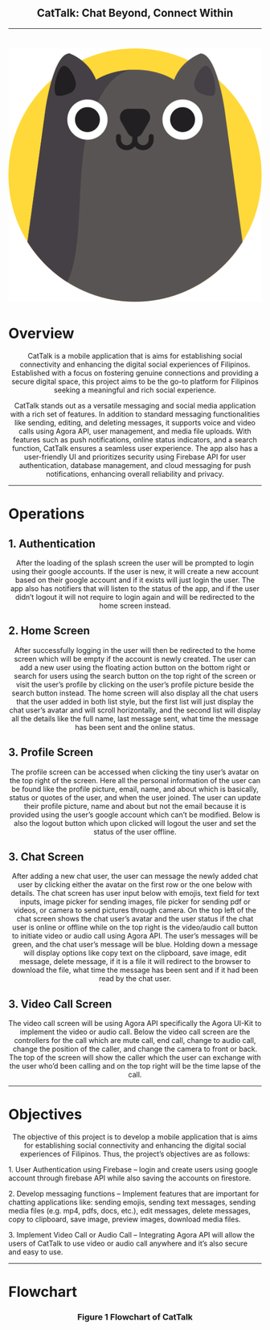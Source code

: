 <h2 align="center">
    CatTalk: Chat Beyond, Connect Within
</h2>

<hr>

<h1 align="center">
    <img src="icon.png"/>
</h1>

# Overview

<p align="center">
CatTalk is a mobile application that is aims for establishing social connectivity and enhancing the digital social experiences of Filipinos. Established with a focus on fostering genuine connections and providing a secure digital space, this project aims to be the go-to platform for Filipinos seeking a meaningful and rich social experience.
</p>

<p align="center">
CatTalk stands out as a versatile messaging and social media application with a rich set of features. In addition to standard messaging functionalities like sending, editing, and deleting messages, it supports voice and video calls using Agora API, user management, and media file uploads. With features such as push notifications, online status indicators, and a search function, CatTalk ensures a seamless user experience. The app also has a user-friendly UI and prioritizes security using Firebase API for user authentication, database management, and cloud messaging for push notifications, enhancing overall reliability and privacy.
</p>

<hr>

# Operations

## 1. Authentication

<p align="center">After the loading of the splash screen the user will be prompted to login using their google accounts. If the user is new, it will create a new account based on their google account and if it exists will just login the user. The app also has notifiers that will listen to the status of the app, and if the user didn’t logout it will not require to login again and will be redirected to the home screen instead.
</p>

<div align="center">
    <!-- <img src="icon.png"/> -->
</div>

## 2. Home Screen

<p align="center">After successfully logging in the user will then be redirected to the home screen which will be empty if the account is newly created. The user can add a new user using the floating action button on the bottom right or search for users using the search button on the top right of the screen or visit the user’s profile by clicking on the user’s profile picture beside the search button instead. The home screen will also display all the chat users that the user added in both list style, but the first list will just display the chat user’s avatar and will scroll horizontally, and the second list will display all the details like the full name, last message sent, what time the message has been sent and the online status.
</p>

## 3. Profile Screen

<p align="center">The profile screen can be accessed when clicking the tiny user’s avatar on the top right of the screen. Here all the personal information of the user can be found like the profile picture, email, name, and about which is basically, status or quotes of the user, and when the user joined. The user can update their profile picture, name and about but not the email because it is provided using the user’s google account which can’t be modified. Below is also the logout button which upon clicked will logout the user and set the status of the user offline.
</p>

## 3. Chat Screen

<p align="center">After adding a new chat user, the user can message the newly added chat user by clicking either the avatar on the first row or the one below with details. The chat screen has user input below with emojis, text field for text inputs, image picker for sending images, file picker for sending pdf or videos, or camera to send pictures through camera. On the top left of the chat screen shows the chat user’s avatar and the user status if the chat user is online or offline while on the top right is the video/audio call button to initiate video or audio call using Agora API.  The user’s messages will be green, and the chat user’s message will be blue. Holding down a message will display options like copy text on the clipboard, save image, edit message, delete message, if it is a file it will redirect to the browser to download the file, what time the message has been sent and if it had been read by the chat user.
</p>

## 3. Video Call Screen

<p align="center">The video call screen will be using Agora API specifically the Agora UI-Kit to implement the video or audio call. Below the video call screen are the controllers for the call which are mute call, end call, change to audio call, change the position of the caller, and change the camera to front or back. The top of the screen will show the caller which the user can exchange with the user who’d been calling and on the top right will be the time lapse of the call.
</p>

<hr>

# Objectives

<div>
<p align="center">
The objective of this project is to develop a mobile application that is aims for establishing social connectivity and enhancing the digital social experiences of Filipinos. Thus, the project’s objectives are as follows:
</p>

<p align="left">
1. User Authentication using Firebase – login and create users using google account through firebase API while also saving the accounts on firestore.
</p>

<p align="left">
2. Develop messaging functions – Implement features that are important for chatting applications like: sending emojis, sending text messages, sending media files (e.g. mp4, pdfs, docs, etc.), edit messages, delete messages, copy to clipboard, save image, preview images, download media files.
</p>

<p align="left">
3. Implement Video Call or Audio Call – Integrating Agora API will allow the users of CatTalk to use video or audio call anywhere and it’s also secure and easy to use.
</p>

</div>

<hr>

# Flowchart

<div align="center">
    <h3>Figure 1 Flowchart of CatTalk</h4>
    <!-- <img src="![Alt text](image-2.png)"> -->
</div>
